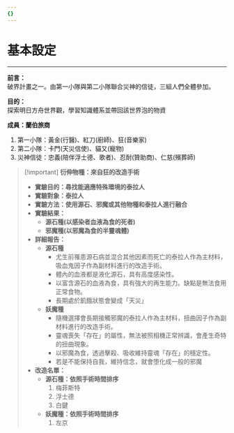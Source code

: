 ```yaml
---
{}
---
```

# 基本設定

---

**前言：**  
破界計畫之一。由第一小隊與第二小隊聯合災神的信徒，三組人們全體參加。  

**目的：**  
探索明日方舟世界觀，學習知識體系並帶回該世界泡的物資  

**成員：蘭伯旅商**

1. 第一小隊：黃金(行醫)、紅刀(廚師)、狂(音樂家)
2. 第二小隊：卡門(天災信使)、貓又(寵物)
3. 災神信徒：忠義(陪伴浮士德、歌者)、忍耐(贊助商)、仁慈(殯葬師)

> [!important] **衍伸物種：來自狂的改造手術**
> 
> - **實驗目的：尋找能適應特殊環境的泰拉人**
> - **實驗對象：泰拉人**
> - **實驗方法：使用源石、邪魔或其他物種和泰拉人進行融合**
> - **實驗結果：**
>     - **源石種(以感染者血液為食的死者)**
>     - **邪魔種(以邪魔為食的半靈魂體)**
> - **詳細報告：**
>     - **源石種**
>         - 尤生前罹患源石病並混合其他因素而死亡的泰拉人作為主材料，吸血鬼因子作為副材料進行的改造手術。
>         - 體內的血液都是液化源石，具有高度感染性。
>         - 以富含源石的血液為食，具有強大的再生能力。缺點是無法食用正常食物。
>         - 長期處於飢餓狀態會變成「天災」
>     - **妖魔種**
>         - 隨機選擇會長期接觸邪魔的泰拉人作為主材料，扭曲因子作為副材料進行的改造手術。
>         - 靈魂喪失「存在」的屬性，無法被照相機正常辨識，會產生奇特的扭曲現象。
>         - 以邪魔為食，透過擊殺、吸收維持靈魂「存在」的穩定性。
>         - 若是不能保持自我，維持信念，就會堕化成一般的邪魔
> - **改造名單：**
>     - **源石種：依照手術時間排序**
>         1. 梅菲斯特
>         2. 浮士德
>         3. 白鍵
>     - **妖魔種：依照手術時間排序**
>         1. 左京
